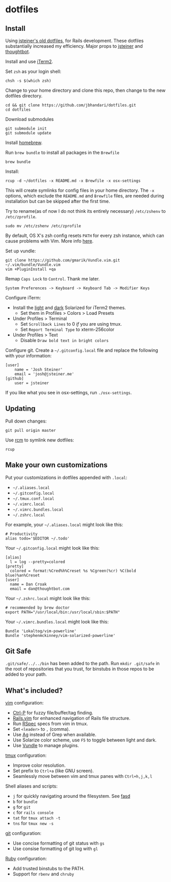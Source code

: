 # dotfiles

## Install

Using [jsteiner's old dotfiles](https://github.com/jsteiner/dotfiles-old), for Rails development. These dotfiles substantially increased my efficiency. Major props to [jsteiner](https://github.com/jsteiner) and [thoughtbot](https://github.com/thoughtbot).

Install and use [iTerm2].

Set `zsh` as your login shell:

    chsh -s $(which zsh)

Change to your home directory and clone this repo, then change to the new dotfiles directory.

    cd && git clone https://github.com/jbhandari/dotfiles.git
    cd dotfiles

Download submodules

    git submodule init
    git submodule update

Install [homebrew](http://mxcl.github.com/homebrew/).

Run `brew bundle` to install all packages in the `Brewfile`

    brew bundle

Install:

    rcup -d ~/dotfiles -x README.md -x Brewfile -x osx-settings

This will create symlinks for config files in your home directory. The
`-x` options, which exclude the `README.md` and `Brewfile` files, are
needed during installation but can be skipped after the first time.


Try to rename(as of now I do not think its entirely necessary) `/etc/zshenv` to `/etc/zprofile`.

    sudo mv /etc/zshenv /etc/zprofile

By default, OS X's zsh config resets `PATH` for every zsh instance, which can
cause problems with Vim. More info [here].

Set up vundle:

    git clone https://github.com/gmarik/Vundle.vim.git ~/.vim/bundle/Vundle.vim
    vim +PluginInstall +qa

Remap `Caps Lock` to `Control`. Thank me later.

    System Preferences -> Keyboard -> Keyboard Tab -> Modifier Keys

Configure iTerm:

* Install the [light] and [dark] Solarized for iTerm2 themes.
  * Set them in Profiles > Colors > Load Presets
* Under Profiles > Terminal
  * Set `Scrollback Lines` to 0 *if* you are using tmux.
  * Set `Report Terminal Type` to xterm-256color
* Under Profiles > Text
  * Disable `Draw bold text in bright colors`

Configure git. Create a `~/.gitconfig.local` file and replace the following with
your information:

    [user]
        name = 'Josh Steiner'
        email = 'josh@jsteiner.me'
    [github]
        user = jsteiner


If you like what you see in osx-settings, run `./osx-settings`.

## Updating

Pull down changes:

    git pull origin master

Use [rcm] to symlink new dotfiles:

    rcup

## Make your own customizations

Put your customizations in dotfiles appended with `.local`:

* `~/.aliases.local`
* `~/.gitconfig.local`
* `~/.tmux.conf.local`
* `~/.vimrc.local`
* `~/.vimrc.bundles.local`
* `~/.zshrc.local`

For example, your `~/.aliases.local` might look like this:

    # Productivity
    alias todo='$EDITOR ~/.todo'

Your `~/.gitconfig.local` might look like this:

    [alias]
      l = log --pretty=colored
    [pretty]
      colored = format:%Cred%h%Creset %s %Cgreen(%cr) %C(bold blue)%an%Creset
    [user]
      name = Dan Croak
      email = dan@thoughtbot.com

Your `~/.zshrc.local` might look like this:

    # recommended by brew doctor
    export PATH="/usr/local/bin:/usr/local/sbin:$PATH"

Your `~/.vimrc.bundles.local` might look like this:

    Bundle 'Lokaltog/vim-powerline'
    Bundle 'stephenmckinney/vim-solarized-powerline'

## Git Safe

`.git/safe/../../bin` has been added to the path. Run `mkdir .git/safe` in the
root of repositories that you trust, for binstubs in those repos to be added to
your path.

## What's included?

[vim](http://www.vim.org/) configuration:

* [Ctrl-P](https://github.com/kien/ctrlp.vim) for fuzzy file/buffer/tag finding.
* [Rails.vim](https://github.com/tpope/vim-rails) for enhanced navigation of
  Rails file structure.
* Run [RSpec](https://www.relishapp.com/rspec) specs from vim in tmux.
* Set `<leader>` to `,` (comma).
* Use [Ag](https://github.com/ggreer/the_silver_searcher) instead of Grep when
  available.
* Use Solarize color scheme, use `F5` to toggle between light and dark.
* Use [Vundle](https://github.com/gmarik/vundle) to manage plugins.

[tmux](http://robots.thoughtbot.com/a-tmux-crash-course)
configuration:

* Improve color resolution.
* Set prefix to `Ctrl+a` (like GNU screen).
* Seamlessly move between vim and tmux panes with `Ctrl+h,j,k,l`

Shell aliases and scripts:

* `j` for quickly navigating around the filesystem. See [fasd]
* `b` for `bundle`
* `g` for `git`
* `c` for `rails console`
* `tat` for `tmux attach -t`
* `tns` for `tmux new -s`

[git](http://git-scm.com/) configuration:

* Use concise formatting of git status with `gs`
* Use consise formatting of git log with `gl`

[Ruby](https://www.ruby-lang.org/en/) configuration:

* Add trusted binstubs to the PATH.
* Support for `rbenv` and `chruby`

[here]: https://github.com/b4winckler/macvim/wiki/Troubleshooting#wiki-rename-the-etczshenv-file-to-etczprofile
[Solarized for iTerm2]: https://github.com/altercation/solarized/tree/master/iterm2-colors-solarized
[iTerm2]: http://www.iterm2.com
[rcm]: http://thoughtbot.github.io/rcm/rcm.7.html
[fasd]: https://github.com/clvv/fasd
[dark]: https://raw.githubusercontent.com/altercation/solarized/master/iterm2-colors-solarized/Solarized%20Dark.itermcolors
[light]: https://raw.githubusercontent.com/altercation/solarized/master/iterm2-colors-solarized/Solarized%20Light.itermcolors
